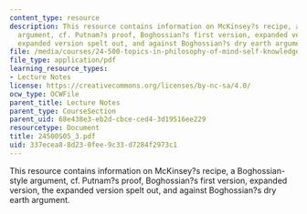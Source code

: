 ```yaml
---
content_type: resource
description: This resource contains information on McKinsey?s recipe, a Boghossian-style
  argument, cf. Putnam?s proof, Boghossian?s first version, expanded version, the
  expanded version spelt out, and against Boghossian?s dry earth argument.
file: /media/courses/24-500-topics-in-philosophy-of-mind-self-knowledge-spring-2005/337ecea88d230fee9c33d7284f2973c1_24500S05_3.pdf
file_type: application/pdf
learning_resource_types:
- Lecture Notes
license: https://creativecommons.org/licenses/by-nc-sa/4.0/
ocw_type: OCWFile
parent_title: Lecture Notes
parent_type: CourseSection
parent_uid: 68e438e3-eb2d-cbce-ced4-3d19516ee229
resourcetype: Document
title: 24500S05_3.pdf
uid: 337ecea8-8d23-0fee-9c33-d7284f2973c1
---
```

This resource contains information on McKinsey?s recipe, a Boghossian-style argument, cf. Putnam?s proof, Boghossian?s first version, expanded version, the expanded version spelt out, and against Boghossian?s dry earth argument.